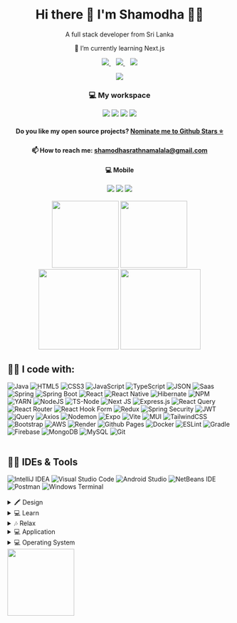 <h1 align='center'> Hi there 👋 I'm Shamodha 👨‍💻</h1>
<p align='center'>
    A full stack developer from Sri Lanka
</p>
<p align='center'>
    🌱 I’m currently learning Next.js
</p>
<!-- social -->
<p align='center'>
  <a href="https://web.facebook.com/shamodha.shamabro.rathnamalala/">
    <img src="https://img.shields.io/badge/Shamodha_S_Rathnamalala-%234285F4.svg?&style=for-the-badge&logo=facebook&logoColor=white" />
  </a>
    &nbsp;&nbsp;
  <a href="https://www.instagram.com/shamodha_s/" target="_blank">
    <img src="https://img.shields.io/badge/shamodha_s-%23E4405F.svg?&style=for-the-badge&logo=instagram&logoColor=white" />
  </a>
    &nbsp;&nbsp;
  <a href="https://www.linkedin.com/in/shamodha-rathnamalala-21b079193/">
    <img src="https://img.shields.io/badge/Shamodha_Rathnamalala-%230077B5.svg?&style=for-the-badge&logo=linkedin&logoColor=white" />
  </a>
</p>
<!-- random -->
<div align='center'>
  <img src="https://quotes-github-readme.vercel.app/api?type=horizontal&theme=radical">
</div>
<!-- My workspace -->
<div align='center'>
  <h3>💻 My workspace</h3>
  <img src="https://img.shields.io/badge/Windows%2011-%230079d5.svg?style=for-the-badge&logo=Windows%2011&logoColor=white" />
  <img src="https://img.shields.io/badge/intel-core%20i5%208th-%230071C5.svg?&style=for-the-badge&logo=intel&logoColor=white" />
  <img src="https://img.shields.io/badge/RAM-8GB-%230071C5.svg?&style=for-the-badge&logoColor=white" />
  <img src="https://img.shields.io/badge/nvidia-mx%20150-%2376B900.svg?&style=for-the-badge&logo=nvidia&logoColor=white" />
  <h4>Do you like my open source projects? 
    <a href='https://stars.github.com/nominate/'>Nominate me to Github Stars ⭐</a>
  </h4>
  <h4>📫 How to reach me: 
    <a href='mailto:shamodhasrathnamalala@gmail.com'>shamodhasrathnamalala@gmail.com</a>
  </h4>
  <h4>💻 Mobile</h4>
  <img src="https://img.shields.io/badge/Apple-%23000000.svg?style=for-the-badge&logo=apple&logoColor=white" />
  <img src="https://img.shields.io/badge/App_Store-0D96F6?style=for-the-badge&logo=app-store&logoColor=white" />
  <a href="">
    <img src="https://img.shields.io/badge/Whatsapp-25D366?style=for-the-badge&logo=Whatsapp&logoColor=white" />
  </a>
  <br/><br/>
</div>
<!-- status 1 -->
<div align='center'>
  <img src="https://github-readme-stats.vercel.app/api?username=shamodhaSahan&show_icons=true&include_all_commits=true&theme=dark&hide_border=true"  height="150">
  <img src="https://github-readme-stats.vercel.app/api/top-langs/?username=shamodhaSahan&theme=blue-green&hide_border=true&include_all_commits=true&count_private=true&layout=compact" height="150">
</div>
<!-- status 2 -->
<div align='center'>
  <img src="https://github-readme-streak-stats.herokuapp.com/?user=shamodhaSahan&theme=blue-green&hide_border=true" height="180">
  <img src="https://github-contributor-stats.vercel.app/api?username=shamodhaSahan&limit=5&theme=radical&combine_all_yearly_contributions=true&hide_border=true" height="180">
</div>
<!-- i code with -->
<div align='left'>
  <h2>👩‍💻 I code with:</h2>
  <img alt="Java" src="https://img.shields.io/badge/java-%23ED8B00.svg?style=for-the-badge&logo=openjdk&logoColor=white">
  <img alt="HTML5" src="https://img.shields.io/badge/html5-%23E34F26.svg?style=for-the-badge&logo=html5&logoColor=white">
  <img alt="CSS3" src="https://img.shields.io/badge/css3-%231572B6.svg?style=for-the-badge&logo=css3&logoColor=white">
  <img alt="JavaScript" src="https://img.shields.io/badge/javascript-%23323330.svg?style=for-the-badge&logo=javascript&logoColor=%23F7DF1E">
  <img alt="TypeScript" src="https://img.shields.io/badge/typescript-%23007ACC.svg?style=for-the-badge&logo=typescript&logoColor=white">
  <img alt="JSON" src="https://img.shields.io/badge/json-5E5C5C?style=for-the-badge&logo=json&logoColor=white">

  <img alt="Saas" src="https://img.shields.io/badge/Sass-CC6699?style=for-the-badge&logo=sass&logoColor=white">
  <img src="https://img.shields.io/badge/spring-%236DB33F.svg?style=for-the-badge&logo=spring&logoColor=white" alt="Spring">
  <img src="https://img.shields.io/badge/Spring_Boot-F2F4F9?style=for-the-badge&logo=spring-boot" alt="Spring Boot">
  <img src="https://img.shields.io/badge/react-%2320232a.svg?style=for-the-badge&logo=react&logoColor=%2361DAFB" alt="React">
  <img src="https://img.shields.io/badge/react_native-%2320232a.svg?style=for-the-badge&logo=react&logoColor=%2361DAFB" alt="React Native">
  <img src="https://img.shields.io/badge/Hibernate-59666C?style=for-the-badge&logo=Hibernate&logoColor=white" alt="Hibernate">
  <img src="https://img.shields.io/badge/NPM-%23CB3837.svg?style=for-the-badge&logo=npm&logoColor=white" alt="NPM">
  <img src="https://img.shields.io/badge/Yarn-2C8EBB?style=for-the-badge&logo=yarn&logoColor=white" alt="YARN">
  <img src="https://img.shields.io/badge/node.js-6DA55F?style=for-the-badge&logo=node.js&logoColor=white" alt="NodeJS">
  <img src="https://img.shields.io/badge/ts--node-3178C6?style=for-the-badge&logo=ts-node&logoColor=white" alt="TS-Node">
  <img src="https://img.shields.io/badge/Next-black?style=for-the-badge&logo=next.js&logoColor=white" alt="Next JS">
  <img src="https://img.shields.io/badge/express.js-%23404d59.svg?style=for-the-badge&logo=express&logoColor=%2361DAFB" alt="Express.js">
  <img src="https://img.shields.io/badge/-React%20Query-FF4154?style=for-the-badge&logo=react%20query&logoColor=white" alt="React Query">
  <img src="https://img.shields.io/badge/React_Router-CA4245?style=for-the-badge&logo=react-router&logoColor=white" alt="React Router">
  <img src="https://img.shields.io/badge/React%20Hook%20Form-%23EC5990.svg?style=for-the-badge&logo=reacthookform&logoColor=white" alt="React Hook Form">
  <img src="https://img.shields.io/badge/redux-%23593d88.svg?style=for-the-badge&logo=redux&logoColor=white" alt="Redux">
  <img src="https://img.shields.io/badge/Spring_Security-6DB33F?style=for-the-badge&logo=Spring-Security&logoColor=white" alt="Spring Security">
  <img src="https://img.shields.io/badge/JWT-black?style=for-the-badge&logo=JSON%20web%20tokens" alt="JWT">
  <img src="https://img.shields.io/badge/jquery-%230769AD.svg?style=for-the-badge&logo=jquery&logoColor=white" alt="jQuery">
  <img src="https://img.shields.io/badge/axios-671ddf?&style=for-the-badge&logo=axios&logoColor=white" alt="Axios">
  <img src="https://img.shields.io/badge/NODEMON-%23323330.svg?style=for-the-badge&logo=nodemon&logoColor=%BBDEAD" alt="Nodemon">
  <img src="https://img.shields.io/badge/expo-1C1E24?style=for-the-badge&logo=expo&logoColor=#D04A37" alt="Expo">
  <img src="https://img.shields.io/badge/Vite-B73BFE?style=for-the-badge&logo=vite&logoColor=FFD62E" alt="Vite">
  <img src="https://img.shields.io/badge/MUI-%230081CB.svg?style=for-the-badge&logo=mui&logoColor=white" alt="MUI">
  <img src="https://img.shields.io/badge/tailwindcss-%2338B2AC.svg?style=for-the-badge&logo=tailwind-css&logoColor=white" alt="TailwindCSS">
  <img src="https://img.shields.io/badge/bootstrap-%238511FA.svg?style=for-the-badge&logo=bootstrap&logoColor=white" alt="Bootstrap">
  <img src="https://img.shields.io/badge/AWS-%23FF9900.svg?style=for-the-badge&logo=amazon-aws&logoColor=white" alt="AWS">
  <img src="https://img.shields.io/badge/Render-%46E3B7.svg?style=for-the-badge&logo=render&logoColor=white" alt="Render">
  <img src="https://img.shields.io/badge/github%20pages-121013?style=for-the-badge&logo=github&logoColor=white" alt="Github Pages">
  <img src="https://img.shields.io/badge/docker-%230db7ed.svg?style=for-the-badge&logo=docker&logoColor=white" alt="Docker">
  <img src="https://img.shields.io/badge/ESLint-4B3263?style=for-the-badge&logo=eslint&logoColor=white" alt="ESLint">
  <img src="https://img.shields.io/badge/Gradle-02303A.svg?style=for-the-badge&logo=Gradle&logoColor=white" alt="Gradle">
  <img src="https://img.shields.io/badge/firebase-%23039BE5.svg?style=for-the-badge&logo=firebase" alt="Firebase">
  <img src="https://img.shields.io/badge/MongoDB-%234ea94b.svg?style=for-the-badge&logo=mongodb&logoColor=white" alt="MongoDB">
  <img src="https://img.shields.io/badge/mysql-%2300f.svg?style=for-the-badge&logo=mysql&logoColor=white" alt="MySQL">
  <img src="https://img.shields.io/badge/GIT-E44C30?style=for-the-badge&logo=git&logoColor=white" alt="Git">
</div>
<br/>
<!-- IDEs & Tools -->
<div>
  <h2>👩‍💻 IDEs & Tools</h2>
  <img alt="IntelliJ IDEA" src="https://img.shields.io/badge/IntelliJIDEA-000000.svg?style=for-the-badge&logo=intellij-idea&logoColor=white">
  <img alt="Visual Studio Code" src="https://img.shields.io/badge/Visual%20Studio%20Code-0078d7.svg?style=for-the-badge&logo=visual-studio-code&logoColor=white">
  <img alt="Android Studio" src="https://img.shields.io/badge/Android%20Studio-3DDC84.svg?style=for-the-badge&logo=android-studio&logoColor=white">
  <img alt="NetBeans IDE" src="https://img.shields.io/badge/NetBeansIDE-1B6AC6.svg?style=for-the-badge&logo=apache-netbeans-ide&logoColor=white">
  <br/>
  <img src="https://img.shields.io/badge/Postman-FF6C37?style=for-the-badge&logo=Postman&logoColor=white" alt="Postman">
  <img src="https://img.shields.io/badge/Windows%20Terminal-%234D4D4D.svg?style=for-the-badge&logo=windows-terminal&logoColor=white" alt="Windows Terminal">
</div>
<br/>

<details>
  <summary>🖍 Design</summary>
  
  ![Figma](https://img.shields.io/badge/figma-%23F24E1E.svg?style=for-the-badge&logo=figma&logoColor=white)
![Canva](https://img.shields.io/badge/Canva-%2300C4CC.svg?style=for-the-badge&logo=Canva&logoColor=white)
![Adobe Photoshop](https://img.shields.io/badge/adobe%20photoshop-%2331A8FF.svg?style=for-the-badge&logo=adobe%20photoshop&logoColor=white)
![Adobe Premiere Pro](https://img.shields.io/badge/Adobe%20Premiere%20Pro-9999FF.svg?style=for-the-badge&logo=Adobe%20Premiere%20Pro&logoColor=white)
</details>

<details>
  <summary>💻 Learn</summary>
  
  ![Stack Overflow](https://img.shields.io/badge/-Stackoverflow-FE7A16?style=for-the-badge&logo=stack-overflow&logoColor=white)
![Reddit](https://img.shields.io/badge/Reddit-%23FF4500.svg?style=for-the-badge&logo=Reddit&logoColor=white)
![Wikipedia](https://img.shields.io/badge/Wikipedia-%23000000.svg?style=for-the-badge&logo=wikipedia&logoColor=white)
![GeeksForGeeks](https://img.shields.io/badge/GeeksforGeeks-gray?style=for-the-badge&logo=geeksforgeeks&logoColor=35914c)
</details>

<details>
  <summary>🎶 Relax</summary>
  
  ![Spotify](https://img.shields.io/badge/Spotify-1ED760?style=for-the-badge&logo=spotify&logoColor=white)
![YouTube Music](https://img.shields.io/badge/YouTube_Music-FF0000?style=for-the-badge&logo=youtube-music&logoColor=white)
![Apple Music](https://img.shields.io/badge/apple%20music-F34E68?style=for-the-badge&logo=apple%20music&logoColor=white)
</details>

<details>
  <summary>💻 Application</summary>
  
![Brave](https://img.shields.io/badge/Brave-FB542B?style=for-the-badge&logo=Brave&logoColor=white)
![Google Chrome](https://img.shields.io/badge/Google%20Chrome-4285F4?style=for-the-badge&logo=GoogleChrome&logoColor=white)
![Google Drive](https://img.shields.io/badge/Google%20Drive-4285F4?style=for-the-badge&logo=googledrive&logoColor=white)
![Mega.nz](https://img.shields.io/badge/Mega-%23D90007.svg?style=for-the-badge&logo=Mega&logoColor=white)
![OneDrive](https://img.shields.io/badge/OneDrive-white?style=for-the-badge&logo=Microsoft%20OneDrive&logoColor=0078D4)
![Adobe](https://img.shields.io/badge/adobe-%23FF0000.svg?style=for-the-badge&logo=adobe&logoColor=white)
![Microsoft](https://img.shields.io/badge/Microsoft-0078D4?style=for-the-badge&logo=microsoft&logoColor=white)
![Microsoft Excel](https://img.shields.io/badge/Microsoft_Excel-217346?style=for-the-badge&logo=microsoft-excel&logoColor=white)
![Microsoft Office](https://img.shields.io/badge/Microsoft_Office-D83B01?style=for-the-badge&logo=microsoft-office&logoColor=white)
![Microsoft Word](https://img.shields.io/badge/Microsoft_Word-2B579A?style=for-the-badge&logo=microsoft-word&logoColor=white)
</details>

<details>
  <summary>💻 Operating System</summary>
  
![iOS](https://img.shields.io/badge/iOS-000000?style=for-the-badge&logo=ios&logoColor=white)
![Android](https://img.shields.io/badge/Android-3DDC84?style=for-the-badge&logo=android&logoColor=white)
![Linux](https://img.shields.io/badge/Linux-FCC624?style=for-the-badge&logo=linux&logoColor=black)
![Windows](https://img.shields.io/badge/Windows-0078D6?style=for-the-badge&logo=windows&logoColor=white)
![Windows 11](https://img.shields.io/badge/Windows%2011-%230079d5.svg?style=for-the-badge&logo=Windows%2011&logoColor=white)
</details>

<img src="https://github-profile-trophy.vercel.app/?username=shamodhaSahan&theme=discord&no-frame=false&no-bg=false&margin-w=4" height="150">